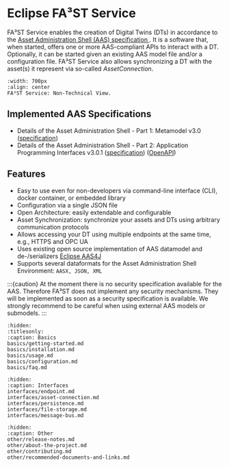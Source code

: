 # Eclipse FA³ST Service 

FA³ST Service enables the creation of Digital Twins (DTs) in accordance to the [Asset Administration Shell (AAS) specification ](https://industrialdigitaltwin.org/en/content-hub/aasspecifications).
It is a software that, when started, offers one or more AAS-compliant APIs to interact with a DT. 
Optionally, it can be started given an existing AAS model file and/or a configuration file.
FA³ST Service also allows synchronizing a DT with the asset(s) it represent via so-called *AssetConnection*.

```{figure} images/overview.png
:width: 700px
:align: center
FA³ST Service: Non-Technical View.
```

## Implemented AAS Specifications
- Details of the Asset Administration Shell - Part 1: Metamodel v3.0 ([specification](https://industrialdigitaltwin.org/en/content-hub/aasspecifications/specification-of-the-asset-administration-shell-part-1-metamodel-idta-number-01001-3-0))
- Details of the Asset Administration Shell - Part 2: Application Programming Interfaces v3.0.1 ([specification](https://industrialdigitaltwin.org/en/content-hub/aasspecifications/specification-of-the-asset-administration-shell-part-2-application-programming-interfaces-idta-number-01002-3-0)) ([OpenAPI](https://app.swaggerhub.com/apis/Plattform_i40/Entire-API-Collection/V3.0.1))



## Features

- Easy to use even for non-developers via command-line interface (CLI), docker container, or embedded library
- Configuration via a single JSON file
- Open Architecture: easily extendable and configurable
- Asset Synchronization: synchronize your assets and DTs using arbitrary communication protocols
- Allows accessing your DT using multiple endpoints at the same time, e.g., HTTPS and OPC UA
- Uses existing open source implementation of AAS datamodel and de-/serializers [Eclipse AAS4J](https://github.com/eclipse-aas4j/aas4j)
- Supports several dataformats for the Asset Administration Shell Environment: `AASX, JSON, XML`


:::{caution}
At the moment there is no security specification available for the AAS. Therefore FA³ST does not implement any security mechanisms. 
They will be implemented as soon as a security specification is available.
We strongly recommend to be careful when using external AAS models or submodels.
:::


```{toctree} 
:hidden:
:titlesonly:
:caption: Basics
basics/getting-started.md
basics/installation.md
basics/usage.md
basics/configuration.md
basics/faq.md
```

```{toctree} 
:hidden:
:caption: Interfaces
interfaces/endpoint.md
interfaces/asset-connection.md
interfaces/persistence.md
interfaces/file-storage.md
interfaces/message-bus.md
```

```{toctree} 
:hidden:
:caption: Other
other/release-notes.md
other/about-the-project.md
other/contributing.md
other/recommended-documents-and-links.md
```
